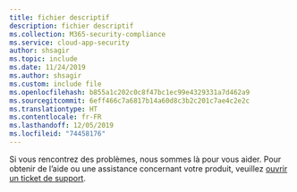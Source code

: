 ```yaml
---
title: fichier descriptif
description: fichier descriptif
ms.collection: M365-security-compliance
ms.service: cloud-app-security
author: shsagir
ms.topic: include
ms.date: 11/24/2019
ms.author: shsagir
ms.custom: include file
ms.openlocfilehash: b855a1c202c0c8f47bc1ec99e4329331a7d462a9
ms.sourcegitcommit: 6eff466c7a6817b14a60d8c3b2c201c7ae4c2e2c
ms.translationtype: HT
ms.contentlocale: fr-FR
ms.lasthandoff: 12/05/2019
ms.locfileid: "74458176"
---
```

Si vous rencontrez des problèmes, nous sommes là pour vous aider. Pour obtenir de l’aide ou une assistance concernant votre produit, veuillez [ouvrir un ticket de support](../support-and-ts.md).